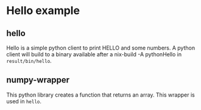 # Hello example

## hello
Hello is a simple python client to print HELLO and some 
numbers. A python client will build to a binary available
after a nix-build -A pythonHello in `result/bin/hello`.

## numpy-wrapper
This python library creates a function that returns an array. This wrapper is used in `hello`.
